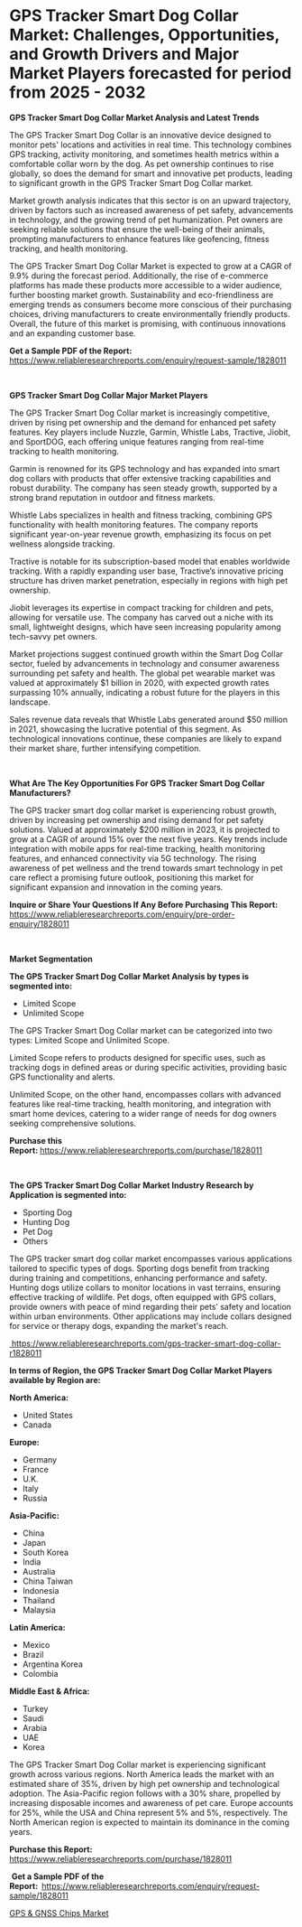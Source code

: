 <p><h1>GPS Tracker Smart Dog Collar Market: Challenges, Opportunities, and Growth Drivers and Major Market Players forecasted for period from 2025 - 2032</h1></p><p><strong>GPS Tracker Smart Dog Collar Market Analysis and Latest Trends</strong></p>
<p><p>The GPS Tracker Smart Dog Collar is an innovative device designed to monitor pets' locations and activities in real time. This technology combines GPS tracking, activity monitoring, and sometimes health metrics within a comfortable collar worn by the dog. As pet ownership continues to rise globally, so does the demand for smart and innovative pet products, leading to significant growth in the GPS Tracker Smart Dog Collar market.</p><p>Market growth analysis indicates that this sector is on an upward trajectory, driven by factors such as increased awareness of pet safety, advancements in technology, and the growing trend of pet humanization. Pet owners are seeking reliable solutions that ensure the well-being of their animals, prompting manufacturers to enhance features like geofencing, fitness tracking, and health monitoring.</p><p>The GPS Tracker Smart Dog Collar Market is expected to grow at a CAGR of 9.9% during the forecast period. Additionally, the rise of e-commerce platforms has made these products more accessible to a wider audience, further boosting market growth. Sustainability and eco-friendliness are emerging trends as consumers become more conscious of their purchasing choices, driving manufacturers to create environmentally friendly products. Overall, the future of this market is promising, with continuous innovations and an expanding customer base.</p></p>
<p><strong>Get a Sample PDF of the Report:&nbsp;</strong> <a href="https://www.reliableresearchreports.com/enquiry/request-sample/1828011?utm_campaign=3557&utm_medium=2&utm_source=Github&utm_content=ia&utm_term=06042025&utm_id=gps-tracker-smart-dog-collar">https://www.reliableresearchreports.com/enquiry/request-sample/1828011</a></p>
<p>&nbsp;</p>
<p><strong>GPS Tracker Smart Dog Collar Major Market Players</strong></p>
<p><p>The GPS Tracker Smart Dog Collar market is increasingly competitive, driven by rising pet ownership and the demand for enhanced pet safety features. Key players include Nuzzle, Garmin, Whistle Labs, Tractive, Jiobit, and SportDOG, each offering unique features ranging from real-time tracking to health monitoring.</p><p>Garmin is renowned for its GPS technology and has expanded into smart dog collars with products that offer extensive tracking capabilities and robust durability. The company has seen steady growth, supported by a strong brand reputation in outdoor and fitness markets.</p><p>Whistle Labs specializes in health and fitness tracking, combining GPS functionality with health monitoring features. The company reports significant year-on-year revenue growth, emphasizing its focus on pet wellness alongside tracking.</p><p>Tractive is notable for its subscription-based model that enables worldwide tracking. With a rapidly expanding user base, Tractive’s innovative pricing structure has driven market penetration, especially in regions with high pet ownership.</p><p>Jiobit leverages its expertise in compact tracking for children and pets, allowing for versatile use. The company has carved out a niche with its small, lightweight designs, which have seen increasing popularity among tech-savvy pet owners.</p><p>Market projections suggest continued growth within the Smart Dog Collar sector, fueled by advancements in technology and consumer awareness surrounding pet safety and health. The global pet wearable market was valued at approximately $1 billion in 2020, with expected growth rates surpassing 10% annually, indicating a robust future for the players in this landscape. </p><p>Sales revenue data reveals that Whistle Labs generated around $50 million in 2021, showcasing the lucrative potential of this segment. As technological innovations continue, these companies are likely to expand their market share, further intensifying competition.</p></p>
<p>&nbsp;</p>
<p><strong>What Are The Key Opportunities For GPS Tracker Smart Dog Collar Manufacturers?</strong></p>
<p><p>The GPS tracker smart dog collar market is experiencing robust growth, driven by increasing pet ownership and rising demand for pet safety solutions. Valued at approximately $200 million in 2023, it is projected to grow at a CAGR of around 15% over the next five years. Key trends include integration with mobile apps for real-time tracking, health monitoring features, and enhanced connectivity via 5G technology. The rising awareness of pet wellness and the trend towards smart technology in pet care reflect a promising future outlook, positioning this market for significant expansion and innovation in the coming years.</p></p>
<p><strong>Inquire or Share Your Questions If Any Before Purchasing This Report:</strong> <a href="https://www.reliableresearchreports.com/enquiry/pre-order-enquiry/1828011?utm_campaign=3557&utm_medium=2&utm_source=Github&utm_content=ia&utm_term=06042025&utm_id=gps-tracker-smart-dog-collar">https://www.reliableresearchreports.com/enquiry/pre-order-enquiry/1828011</a></p>
<p>&nbsp;</p>
<p><strong>Market Segmentation</strong></p>
<p><strong>The GPS Tracker Smart Dog Collar Market Analysis by types is segmented into:</strong></p>
<p><ul><li>Limited Scope</li><li>Unlimited Scope</li></ul></p>
<p><p>The GPS Tracker Smart Dog Collar market can be categorized into two types: Limited Scope and Unlimited Scope. </p><p>Limited Scope refers to products designed for specific uses, such as tracking dogs in defined areas or during specific activities, providing basic GPS functionality and alerts. </p><p>Unlimited Scope, on the other hand, encompasses collars with advanced features like real-time tracking, health monitoring, and integration with smart home devices, catering to a wider range of needs for dog owners seeking comprehensive solutions.</p></p>
<p><strong>Purchase this Report:&nbsp;</strong><a href="https://www.reliableresearchreports.com/purchase/1828011?utm_campaign=3557&utm_medium=2&utm_source=Github&utm_content=ia&utm_term=06042025&utm_id=gps-tracker-smart-dog-collar">https://www.reliableresearchreports.com/purchase/1828011</a></p>
<p>&nbsp;</p>
<p><strong>The GPS Tracker Smart Dog Collar Market Industry Research by Application is segmented into:</strong></p>
<p><ul><li>Sporting Dog</li><li>Hunting Dog</li><li>Pet Dog</li><li>Others</li></ul></p>
<p><p>The GPS tracker smart dog collar market encompasses various applications tailored to specific types of dogs. Sporting dogs benefit from tracking during training and competitions, enhancing performance and safety. Hunting dogs utilize collars to monitor locations in vast terrains, ensuring effective tracking of wildlife. Pet dogs, often equipped with GPS collars, provide owners with peace of mind regarding their pets’ safety and location within urban environments. Other applications may include collars designed for service or therapy dogs, expanding the market's reach.</p></p>
<p><a href="https://www.reliableresearchreports.com/gps-tracker-smart-dog-collar-r1828011?utm_campaign=3557&utm_medium=2&utm_source=Github&utm_content=ia&utm_term=06042025&utm_id=gps-tracker-smart-dog-collar">&nbsp;https://www.reliableresearchreports.com/gps-tracker-smart-dog-collar-r1828011</a></p>
<p><strong>In terms of Region, the GPS Tracker Smart Dog Collar Market Players available by Region are:</strong></p>
<p>
    <p> <strong> North America: </strong>
        <ul>
            <li>United States</li>
            <li>Canada</li>
        </ul>
        </p> 
    <p> <strong> Europe: </strong>
        <ul>
            <li>Germany</li>
            <li>France</li>
            <li>U.K.</li>
            <li>Italy</li>
            <li>Russia</li>
        </ul>
        </p> 
    <p> <strong> Asia-Pacific: </strong>
        <ul>
            <li>China</li>
            <li>Japan</li>
            <li>South Korea</li>
            <li>India</li>
            <li>Australia</li>
            <li>China Taiwan</li>
            <li>Indonesia</li>
            <li>Thailand</li>
            <li>Malaysia</li>
        </ul>
        </p> 
    <p> <strong> Latin America: </strong>
        <ul>
            <li>Mexico</li>
            <li>Brazil</li>
            <li>Argentina Korea</li>
            <li>Colombia</li>
        </ul>
        </p> 
    <p> <strong> Middle East & Africa: </strong>
        <ul>
            <li>Turkey</li>
            <li>Saudi</li>
            <li>Arabia</li>
            <li>UAE</li>
            <li>Korea</li>
        </ul>
    </p>
    </p>
<p><p>The GPS Tracker Smart Dog Collar market is experiencing significant growth across various regions. North America leads the market with an estimated share of 35%, driven by high pet ownership and technological adoption. The Asia-Pacific region follows with a 30% share, propelled by increasing disposable incomes and awareness of pet care. Europe accounts for 25%, while the USA and China represent 5% and 5%, respectively. The North American region is expected to maintain its dominance in the coming years.</p></p>
<p><strong>Purchase this Report: </strong><a href="https://www.reliableresearchreports.com/purchase/1828011?utm_campaign=3557&utm_medium=2&utm_source=Github&utm_content=ia&utm_term=06042025&utm_id=gps-tracker-smart-dog-collar">https://www.reliableresearchreports.com/purchase/1828011</a></p>
<p>&nbsp;<strong>Get a Sample PDF of the Report:&nbsp;&nbsp;</strong><a href="https://www.reliableresearchreports.com/enquiry/request-sample/1828011?utm_campaign=3557&utm_medium=2&utm_source=Github&utm_content=ia&utm_term=06042025&utm_id=gps-tracker-smart-dog-collar">https://www.reliableresearchreports.com/enquiry/request-sample/1828011</a></p>
<p><strong></strong></p>
<p><p><a href="https://github.com/kalsirollija/Market-Research-Report-List-1/blob/main/gps-gnss-chips-market.md?utm_campaign=3557&utm_medium=2&utm_source=Github&utm_content=ia&utm_term=06042025&utm_id=gps-tracker-smart-dog-collar">GPS & GNSS Chips Market</a></p></p>
